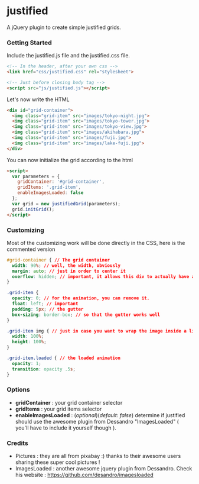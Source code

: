 # justified
A jQuery plugin to create simple justified grids.

### Getting Started
Include the justified.js file and the justified.css file.

```html
<!-- In the header, after your own css -->
<link href="css/justified.css" rel="stylesheet">
```

```html
<!-- Just before closing body tag -->
<script src="js/justified.js"></script>
```

Let's now write the HTML

```html
<div id="grid-container">
  <img class="grid-item" src="images/tokyo-night.jpg">
  <img class="grid-item" src="images/tokyo-tower.jpg">
  <img class="grid-item" src="images/tokyo-view.jpg">
  <img class="grid-item" src="images/akihabara.jpg">
  <img class="grid-item" src="images/fuji.jpg">
  <img class="grid-item" src="images/lake-fuji.jpg">
</div>
```

You can now initialize the grid according to the html 

```html
<script>
  var parameters = {
    gridContainer: '#grid-container',
    gridItems: '.grid-item',
    enableImagesLoaded: false
  };
  var grid = new justifiedGrid(parameters);
  grid.initGrid();
</script>
```

### Customizing
Most of the customizing work will be done directly in the CSS, here is the commented version

```css
#grid-container { // The grid container
  width: 90%; // well, the width, obviously
  margin: auto; // just in order to center it
  overflow: hidden; // important, it allows this div to actually have a height since grid items are in float:left;
}

.grid-item {
  opacity: 0; // for the animation, you can remove it.
  float: left; // important
  padding: 5px; // the gutter
  box-sizing: border-box; // so that the gutter works well
}

.grid-item img { // just in case you want to wrap the image inside a link for example
  width: 100%;
  height: 100%;
}

.grid-item.loaded { // the loaded animation
  opacity: 1;
  transition: opacity .5s;
}
```

### Options
- **gridContainer** : your grid container selector
- **gridItems** : your grid items selector
- **enableImagesLoaded** : (*optional*)(*default: false*) determine if justified should use the awesome plugin from Dessandro "ImagesLoaded" ( you'll have to include it yourself though ).

### Credits
- Pictures : they are all from pixabay :) thanks to their awesome users sharing these super cool pictures !
- ImagesLoaded : another awesome jquery plugin from Dessandro. Check his website : https://github.com/desandro/imagesloaded